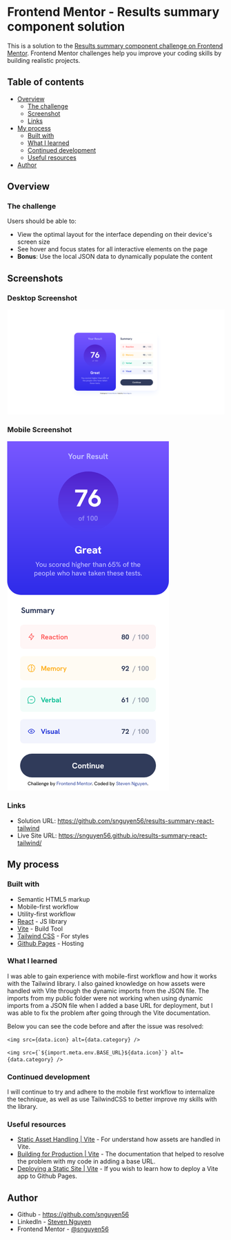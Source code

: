 # Frontend Mentor - Results summary component solution

This is a solution to the [Results summary component challenge on Frontend Mentor](https://www.frontendmentor.io/challenges/results-summary-component-CE_K6s0maV). Frontend Mentor challenges help you improve your coding skills by building realistic projects.

## Table of contents

- [Overview](#overview)
  - [The challenge](#the-challenge)
  - [Screenshot](#screenshots)
  - [Links](#links)
- [My process](#my-process)
  - [Built with](#built-with)
  - [What I learned](#what-i-learned)
  - [Continued development](#continued-development)
  - [Useful resources](#useful-resources)
- [Author](#author)

## Overview

### The challenge

Users should be able to:

- View the optimal layout for the interface depending on their device's screen size
- See hover and focus states for all interactive elements on the page
- **Bonus**: Use the local JSON data to dynamically populate the content

## Screenshots

### Desktop Screenshot

![](./src/assets/img/desktop.png)

### Mobile Screenshot

![](./src/assets/img/mobile.png)

### Links

- Solution URL: https://github.com/snguyen56/results-summary-react-tailwind
- Live Site URL: https://snguyen56.github.io/results-summary-react-tailwind/

## My process

### Built with

- Semantic HTML5 markup
- Mobile-first workflow
- Utility-first workflow
- [React](https://reactjs.org/) - JS library
- [Vite](https://vitejs.dev/) - Build Tool
- [Tailwind CSS](https://tailwindcss.com/) - For styles
- [Github Pages](https://pages.github.com/) - Hosting

### What I learned

I was able to gain experience with mobile-first workflow and how it works with the Tailwind library. I also gained knowledge on how assets were handled with Vite through the dynamic imports from the JSON file. The imports from my public folder were not working when using dynamic imports from a JSON file when I added a base URL for deployment, but I was able to fix the problem after going through the Vite documentation.

Below you can see the code before and after the issue was resolved:

```JSX
<img src={data.icon} alt={data.category} />
```

```JSX
<img src={`${import.meta.env.BASE_URL}${data.icon}`} alt={data.category} />
```

### Continued development

I will continue to try and adhere to the mobile first workflow to internalize the technique, as well as use TailwindCSS to better improve my skills with the library.

### Useful resources

- [Static Asset Handling | Vite](https://vitejs.dev/guide/assets.html) - For understand how assets are handled in Vite.
- [Building for Production | Vite](https://vitejs.dev/guide/build.html#public-base-path) - The documentation that helped to resolve the problem with my code in adding a base URL.
- [Deploying a Static Site | Vite](https://vitejs.dev/guide/static-deploy.html#github-pages) - If you wish to learn how to deploy a Vite app to Github Pages.

## Author

- Github - https://github.com/snguyen56
- LinkedIn - [Steven Nguyen](https://www.linkedin.com/in/steven-nguyen-bb5568216/)
- Frontend Mentor - [@snguyen56](https://www.frontendmentor.io/profile/snguyen56)
